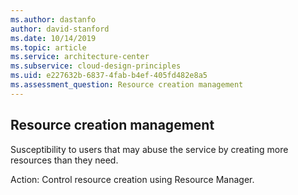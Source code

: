 ```yaml
---
ms.author: dastanfo
author: david-stanford
ms.date: 10/14/2019
ms.topic: article
ms.service: architecture-center
ms.subservice: cloud-design-principles
ms.uid: e227632b-6837-4fab-b4ef-405fd482e8a5
ms.assessment_question: Resource creation management
---
```

## Resource creation management

Susceptibility to users that may abuse the service by creating more resources than they need.

Action:
Control resource creation using Resource Manager.
